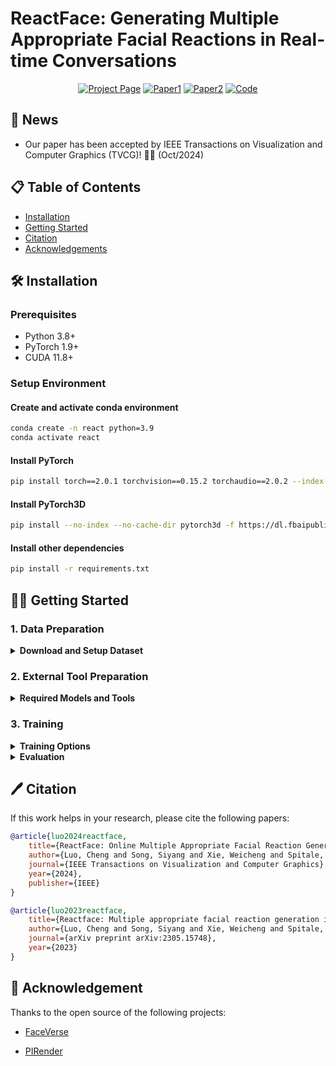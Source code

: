 # ReactFace: Generating Multiple Appropriate Facial Reactions in Real-time Conversations

<div align="center">
    
[![Project Page](https://img.shields.io/badge/Project-Page-blue)](xxxxxxxx)
[![Paper1](https://img.shields.io/badge/Paper-arXiv-red)](https://arxiv.org/pdf/2305.15748)
[![Paper2](https://img.shields.io/badge/Paper-IEEE-green)](https://ieeexplore.ieee.org/abstract/document/10756784)
[![Code](https://img.shields.io/badge/Code-GitHub-black)](https://github.com/lingjivoo/ReactFace)

</div>


## 📢 News
- Our paper has been accepted by IEEE Transactions on Visualization and Computer Graphics (TVCG)! 🎉🎉 (Oct/2024)

## 📋 Table of Contents
- [Installation](#️-installation)
- [Getting Started](#️-getting-started)
- [Citation](#️-citation)
- [Acknowledgements](#️-acknowledgement)


## 🛠️ Installation


### Prerequisites
- Python 3.8+
- PyTorch 1.9+
- CUDA 11.8+

### Setup Environment

#### Create and activate conda environment
```bash
conda create -n react python=3.9
conda activate react
```

#### Install PyTorch
```bash
pip install torch==2.0.1 torchvision==0.15.2 torchaudio==2.0.2 --index-url https://download.pytorch.org/whl/cu118
```

#### Install PyTorch3D
```bash
pip install --no-index --no-cache-dir pytorch3d -f https://dl.fbaipublicfiles.com/pytorch3d/packaging/wheels/py39_cu118_pyt201/download.html
```

#### Install other dependencies
```bash
pip install -r requirements.txt
```



## 👨‍🏫 Getting Started 

### 1. Data Preparation
<details>
<summary><b>Download and Setup Dataset</b></summary>

The REACT 2023/2024 Multimodal Challenge Dataset is compiled from the following public datasets for studying dyadic interactions:
- [NOXI](https://dl.acm.org/doi/10.1145/3136755.3136780)
- [RECOLA](https://ieeexplore.ieee.org/document/6553805)

Apply for data access at:
- [REACT 2023 Homepage](https://sites.google.com/cam.ac.uk/react2023/home)
- [REACT 2024 Homepage](https://sites.google.com/cam.ac.uk/react2024)

**Data organization (`data/`) follows this structure:**
```data/partition/modality/site/chat_index/person_index/clip_index/actual_data_files```

The example of data structure.
```
data
├── test
├── val
├── train
   ├── Video_files
       ├── NoXI
           ├── 010_2016-03-25_Paris
               ├── Expert_video
               ├── Novice_video
                   ├── 1
                       ├── 1.png
                       ├── ....
                       ├── 751.png
                   ├── ....
           ├── ....
       ├── RECOLA
   ├── Audio_files
       ├── NoXI
       ├── RECOLA
           ├── group-1
               ├── P25 
               ├── P26
                   ├── 1.wav
                   ├── ....
           ├── group-2
           ├── group-3
   ├── Emotion
       ├── NoXI
       ├── RECOLA
           ├── group-1
               ├── P25 
               ├── P26
                   ├── 1.csv
                   ├── ....
           ├── group-2
           ├── group-3
   ├── 3D_FV_files
       ├── NoXI
       ├── RECOLA
           ├── group-1
               ├── P25 
               ├── P26
                   ├── 1.npy
                   ├── ....
           ├── group-2
           ├── group-3
            
```

 Important details:
- Task: Predict one role's reaction ('Expert' or 'Novice', 'P25' or 'P26') to the other
- 3D_FV_files contain 3DMM coefficients (expression: 52 dim, angle: 3 dim, translation: 3 dim)
- Video specifications:
  - Frame rate: 25 fps
  - Resolution: 256x256
  - Clip length: 751 frames (~30s)
  - Audio sampling rate: 44100
- CSV files for training/validation are available at: 'data/train.csv', 'data/val.csv', 'data/test.csv'

</details>

### 2. External Tool Preparation
<details>
<summary><b>Required Models and Tools</b></summary>

We use 3DMM coefficients for 3D listener/speaker representation and 3D-to-2D frame rendering.

1. **3DMM Model Setup**
   - Download [FaceVerse version 2 model](https://github.com/LizhenWangT/FaceVerse)
   - Place in `external/FaceVerse/data/`
   - Get pre-extracted data:
     - [3DMM coefficients](https://drive.google.com/drive/folders/1RrTytDkkq520qUUAjTuNdmS6tCHQnqFu)
     - [Reference files](https://drive.google.com/drive/folders/1uVOOJzY3p2XjDESwH4FCjGO8epO7miK4) (mean_face, std_face, reference_full)
     - Place in `external/FaceVerse/`

2. **PIRender Setup**
   - We use [PIRender](https://github.com/RenYurui/PIRender) for 3D-to-2D rendering
   - Download our retrained [checkpoint](https://drive.google.com/drive/folders/1Ys1u0jxVBxrmQZrcrQbm8tagOPNxrTUA)
   - Place in `external/PIRender/`

</details>

### 3. Training
<details>
<summary><b>Training Options</b></summary>

Training with rendering during training:
```bash
python train.py \
  --batch-size 8 \
  --window-size 64 \
  --momentum 0.1 \
  --gpu-ids 0 \
  -lr 0.00002 \
  -e 200 \
  -j 4 \
  --sm-p 10 \
  --kl-p 0.00001 \
  --div-p 100 \
  --rendering \
  --outdir results/train-reactface
```
Training without rendering during validation (faster):
```
python train.py \
  --batch-size 8 \
  --window-size 64 \
  --momentum 0.1 \
  --gpu-ids 0 \
  -lr 0.00002 \
  -e 200 \
  -j 4 \
  --sm-p 10 \
  --kl-p 0.00001 \
  --div-p 100 \
  --outdir results/train-reactface
```

</details>


<details><summary> <b> Evaluation </b>  </summary>
<p>

- Running the following shell can evaluate trained ReactFace:
 ```bash
python evaluate.py \
  --split test \
  --batch-size 16 \
  --window-size 8 \
  --momentum 0.9 \
  --gpu-ids 0 \
  -j 4 \
  --outdir results/eval \
  --resume results/training-reactface/best_checkpoint.pth
 ```

</p>
</details>


## 🖊️ Citation

If this work helps in your research, please cite the following papers:

```bibtex
@article{luo2024reactface,
    title={ReactFace: Online Multiple Appropriate Facial Reaction Generation in Dyadic Interactions},
    author={Luo, Cheng and Song, Siyang and Xie, Weicheng and Spitale, Micol and Ge, Zongyuan and Shen, Linlin and Gunes, Hatice},
    journal={IEEE Transactions on Visualization and Computer Graphics},
    year={2024},
    publisher={IEEE}
}

@article{luo2023reactface,
    title={Reactface: Multiple appropriate facial reaction generation in dyadic interactions},
    author={Luo, Cheng and Song, Siyang and Xie, Weicheng and Spitale, Micol and Shen, Linlin and Gunes, Hatice},
    journal={arXiv preprint arXiv:2305.15748},
    year={2023}
}
```

## 🤝 Acknowledgement
Thanks to the open source of the following projects:

- [FaceVerse](https://github.com/LizhenWangT/FaceVerse) &#8194;

- [PIRender](https://github.com/RenYurui/PIRender) &#8194;




